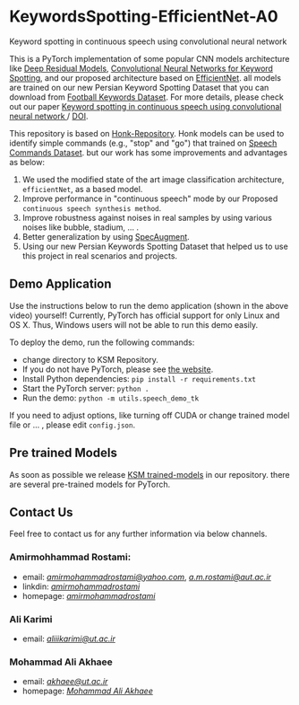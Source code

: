 # KeywordsSpotting-EfficientNet-A0
Keyword spotting in continuous speech using convolutional neural network

This is a PyTorch implementation of some popular CNN models architecture like [Deep Residual Models](https://arxiv.org/abs/1710.10361), [Convolutional Neural Networks for Keyword Spotting](https://research.googleblog.com/2017/08/launching-speech-commands-dataset.html), and our proposed architecture based on [EfficientNet](https://arxiv.org/abs/1905.11946). all models are trained on our new Persian Keyword Spotting Dataset that you can download from [Football Keywords Dataset](https://drive.google.com/file/d/1m0CoqVzneGVxfTx-uGpAXdZvPNgH9gjS/view?usp=sharing). For more details, please check out our paper [Keyword spotting in continuous speech using convolutional neural network
](https://www.sciencedirect.com/science/article/abs/pii/S016763932200084X?via%3Dihub) / [DOI](https://doi.org/10.1016/j.specom.2022.06.001).

This repository is based on [Honk-Repository](https://github.com/castorini/honk-models). Honk models can be used to identify simple commands (e.g., "stop" and "go") that trained on [Speech Commands Dataset](https://research.googleblog.com/2017/08/launching-speech-commands-dataset.html). but our work has some improvements and advantages as below:
1. We used the modified state of the art image classification architecture, `efficientNet`, as a based model.
2. Improve performance in "continuous speech" mode by our Proposed `continuous speech synthesis method`.
3. Improve robustness against noises in real samples by using various noises like bubble, stadium, ... .
4. Better generalization by using [SpecAugment](https://arxiv.org/abs/1904.08779).
5. Using our new Persian Keywords Spotting Dataset that helped us to use this project in real scenarios and projects.

## Demo Application
Use the instructions below to run the demo application (shown in the above video) yourself!
Currently, PyTorch has official support for only Linux and OS X. Thus, Windows users will not be able to run this demo easily.

To deploy the demo, run the following commands:
- change directory to KSM Repository.
- If you do not have PyTorch, please see [the website](http://pytorch.org).
- Install Python dependencies: `pip install -r requirements.txt`
- Start the PyTorch server: `python .`
- Run the demo: `python -m utils.speech_demo_tk`

If you need to adjust options, like turning off CUDA or change trained model file or ... ,  please edit `config.json`.

## Pre trained  Models
As soon as possible we release [KSM trained-models](https://#) in our repository. there are several pre-trained models for PyTorch.

## Contact Us
Feel free to contact us for any further information via below channels.

### Amirmohhammad Rostami:
- email: [*amirmohammadrostami@yahoo.com*](amirmohammadrostami@yahoo.com), [*a.m.rostami@aut.ac.ir*](a.m.rostami@aut.ac.ir)
- linkdin: [*amirmohammadrostami*](https://www.linkedin.com/in/amirmohammadrostami/)
- homepage: [*amirmohammadrostami*](https://ce.aut.ac.ir/~amirmohammadrostami/)


### Ali Karimi
- email: [*aliiikarimi@ut.ac.ir*](aliiikarimi@ut.ac.ir)

### Mohammad Ali Akhaee
- email: [*akhaee@ut.ac.ir*](akhaee@ut.ac.ir)
- homepage: [*Mohammad Ali Akhaee*](https://ece.ut.ac.ir/en/~akhaee)

